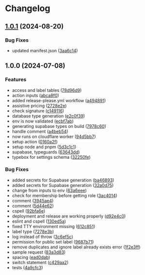 # Changelog

## [1.0.1](https://github.com/ubiquibot/assistive-pricing/compare/v1.0.0...v1.0.1) (2024-08-20)


### Bug Fixes

* updated manifest.json ([3aa6c14](https://github.com/ubiquibot/assistive-pricing/commit/3aa6c14b3d250b7bb53a2ca4828049cf02318b8d))

## 1.0.0 (2024-07-08)


### Features

* access and label tables ([78d96d9](https://github.com/ubiquibot/assistive-pricing/commit/78d96d9485a79fc8c5d984d6967ecc90d86e3d64))
* action inputs ([abca8f0](https://github.com/ubiquibot/assistive-pricing/commit/abca8f0d5b5fc353fb314f6d12e7a4db179dcd61))
* added release-please.yml workflow ([a494891](https://github.com/ubiquibot/assistive-pricing/commit/a4948917b8a00deaa2fd000ac50ed4052ab7a8bd))
* assistive pricing ([2728e2e](https://github.com/ubiquibot/assistive-pricing/commit/2728e2e102681deb30461e5b86a7648631d03276))
* check signature ([c149116](https://github.com/ubiquibot/assistive-pricing/commit/c149116af230ba3e0f441f7a87b5651ecd10499d))
* database type generation ([e2c0f39](https://github.com/ubiquibot/assistive-pricing/commit/e2c0f395ccc9b70e22a28d2e7b1e6ec906024b0d))
* env is now validated ([ecbf7ab](https://github.com/ubiquibot/assistive-pricing/commit/ecbf7abbed3ccc2c1bc1bc82f5d9c6f08c153036))
* generating supabase types on build ([7978c60](https://github.com/ubiquibot/assistive-pricing/commit/7978c606fc771b2642798ea815adbec30e582939))
* handle comment ([a4beb54](https://github.com/ubiquibot/assistive-pricing/commit/a4beb5422df78b97ac32cd3349774b44f18762f4))
* now runs on cloudflare worker ([94d5bb7](https://github.com/ubiquibot/assistive-pricing/commit/94d5bb710a90442db3642594c92049763464be6a))
* setup action ([0160a2f](https://github.com/ubiquibot/assistive-pricing/commit/0160a2fc0afdde4bf75fc94aab633f9c14b1c472))
* setup node and pnpm ([5d3c1c1](https://github.com/ubiquibot/assistive-pricing/commit/5d3c1c162405358fbb8e0bc7a50fe7ce37669803))
* supabase, typeguards ([63643dd](https://github.com/ubiquibot/assistive-pricing/commit/63643dd73cd67c601cf2720ff9e97203806718c4))
* typebox for settings schema ([32250fe](https://github.com/ubiquibot/assistive-pricing/commit/32250fedce4b0df64b8af33d8e5fe4274afba58d))


### Bug Fixes

* added secrets for Supabase generation ([ba46893](https://github.com/ubiquibot/assistive-pricing/commit/ba46893b28e114813ee576de61d32001cbc60502))
* added secrets for Supabase generation ([32a0d75](https://github.com/ubiquibot/assistive-pricing/commit/32a0d75c9e372fb13c9ab308265eaa398d529cdd))
* change from inputs to env ([63a6eee](https://github.com/ubiquibot/assistive-pricing/commit/63a6eeee3139018369134c10b3af256ea0aa9a71))
* check for membership before getting role ([3ac4014](https://github.com/ubiquibot/assistive-pricing/commit/3ac401451b86f1c993644288cf5e179f43a6e045))
* comment ([3945ae4](https://github.com/ubiquibot/assistive-pricing/commit/3945ae4c13d7c92260ffd5fc54a1c79758f3b4db))
* comment ([5d44e62](https://github.com/ubiquibot/assistive-pricing/commit/5d44e6203ad621745ce526a9ec08db8bcd3cda26))
* cspell ([92bfa6e](https://github.com/ubiquibot/assistive-pricing/commit/92bfa6e1303654e6e37c5b58776ba907413365b4))
* deployment and release are working properly ([d92e4c0](https://github.com/ubiquibot/assistive-pricing/commit/d92e4c04b325bd761c5558e61ebd945088f1da2a))
* eslint and cspell ([130ed5a](https://github.com/ubiquibot/assistive-pricing/commit/130ed5a1eabf2f11a81eca924d97ca140b6a3cf1))
* fixed TTY environment missing ([612c851](https://github.com/ubiquibot/assistive-pricing/commit/612c851b7c51cce07903a6fad0a72bb5053c2a1e))
* label type ([7278e3b](https://github.com/ubiquibot/assistive-pricing/commit/7278e3b14f1393cd0aa1b04b8fbb7a87e7a67b66))
* log instead of throw ([3c6ef5c](https://github.com/ubiquibot/assistive-pricing/commit/3c6ef5c3b338ac8953cbdb33313e9c071fa04e9b))
* permission for public set label ([9687b71](https://github.com/ubiquibot/assistive-pricing/commit/9687b718fd123623c3e825a648f777cb83f1b6a1))
* remove duplicates and ignore label already exists error ([1f2e3ff](https://github.com/ubiquibot/assistive-pricing/commit/1f2e3ff0027cf9b95b3d3c26a2455151452c57ad))
* sample request ([83a3d83](https://github.com/ubiquibot/assistive-pricing/commit/83a3d8385400cfd1cc85c7d3e2eb5d375144c859))
* spacing ([ead0dab](https://github.com/ubiquibot/assistive-pricing/commit/ead0dab367a1a4126bb73027c5a1e4153230577a))
* switch statement ([c429aa2](https://github.com/ubiquibot/assistive-pricing/commit/c429aa2eedaa583e769d8b2cc1196c32bbf768d8))
* tests ([4a9cfc3](https://github.com/ubiquibot/assistive-pricing/commit/4a9cfc3e98f283e54daf3c01d6e016d216eec658))
